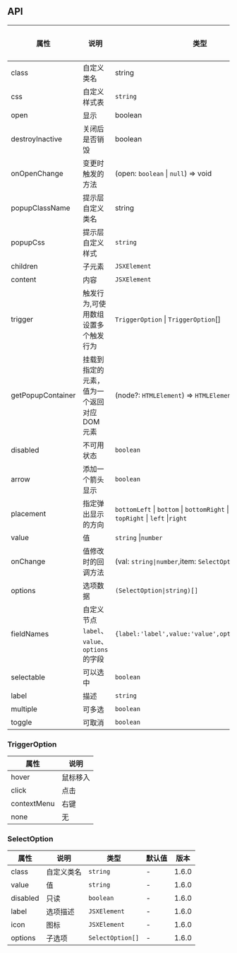## API

| 属性              | 说明                                          | 类型                                                                                              | 默认值 | 版本  |
| ----------------- | --------------------------------------------- | ------------------------------------------------------------------------------------------------- | ------ | ----- |
| class             | 自定义类名                                    | string                                                                                            | -      | 1.6.0 |
| css               | 自定义样式表                                  | `string`                                                                                          | -      | 1.6.0 |
| open              | 显示                                          | boolean                                                                                           | -      | 1.6.0 |
| destroyInactive   | 关闭后是否销毁                                | boolean                                                                                           | -      | 1.6.0 |
| onOpenChange      | 变更时触发的方法                              | (open: `boolean` \| `null`) => void                                                               | -      | 1.6.0 |
| popupClassName    | 提示层自定义类名                              | string                                                                                            | -      | 1.6.0 |
| popupCss          | 提示层自定义样式                              | `string`                                                                                          | -      | 1.6.0 |
| children          | 子元素                                        | `JSXElement`                                                                                      | -      | 1.6.0 |
| content           | 内容                                          | `JSXElement`                                                                                      | -      | 1.6.0 |
| trigger           | 触发行为,可使用数组设置多个触发行为           | `TriggerOption` \| `TriggerOption`[]                                                              | -      | 1.6.0 |
| getPopupContainer | 挂载到指定的元素，值为一个返回对应 DOM 元素   | (node?: `HTMLElement`) => `HTMLElement`                                                           | -      | 1.6.0 |
| disabled          | 不可用状态                                    | `boolean`                                                                                         | -      | 1.6.0 |
| arrow             | 添加一个箭头显示                              | `boolean`                                                                                         | -      | 1.6.0 |
| placement         | 指定弹出显示的方向                            | `bottomLeft` \| `bottom` \| `bottomRight` \| `topLeft` \| `top` \| `topRight` \| `left` \|`right` | -      | 1.6.0 |
| value             | 值                                            | `string` \|`number`                                                                               | -      | 1.6.0 |
| onChange          | 值修改时的回调方法                            | (val: `string\|number`,item: `SelectOption`) => void                                              | -      | 1.6.0 |
| options           | 选项数据                                      | `(SelectOption\|string)[]`                                                                        | `[]`   | 1.6.0 |
| fieldNames        | 自定义节点 `label`、`value`、`options` 的字段 | `{label:'label',value:'value',options:'options'}`                                                 | -      | 1.6.0 |
| selectable        | 可以选中                                      | `boolean`                                                                                         | -      | 1.6.0 |
| label             | 描述                                          | `string`                                                                                          | -      | 1.6.0 |
| multiple          | 可多选                                        | `boolean`                                                                                         | -      | 1.7.1 |
| toggle            | 可取消                                        | `boolean`                                                                                         | -      | 1.7.1 |

### TriggerOption

| 属性        | 说明     |
| ----------- | -------- |
| hover       | 鼠标移入 |
| click       | 点击     |
| contextMenu | 右键     |
| none        | 无       |

### SelectOption

| 属性     | 说明       | 类型             | 默认值 | 版本  |
| -------- | ---------- | ---------------- | ------ | ----- |
| class    | 自定义类名 | `string`         | -      | 1.6.0 |
| value    | 值         | `string`         | -      | 1.6.0 |
| disabled | 只读       | `boolean`        | -      | 1.6.0 |
| label    | 选项描述   | `JSXElement`     | -      | 1.6.0 |
| icon     | 图标       | `JSXElement`     | -      | 1.6.0 |
| options  | 子选项     | `SelectOption[]` | -      | 1.6.0 |
